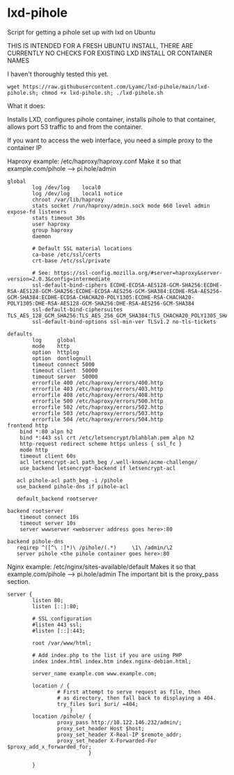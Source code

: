 # lxd-pihole
Script for getting a pihole set up with lxd on Ubuntu

THIS IS INTENDED FOR A FRESH UBUNTU INSTALL, THERE ARE CURRENTLY NO CHECKS FOR EXISTING LXD INSTALL OR CONTAINER NAMES

I haven't thoroughly tested this yet.


```
wget https://raw.githubusercontent.com/Lyamc/lxd-pihole/main/lxd-pihole.sh; chmod +x lxd-pihole.sh; ./lxd-pihole.sh
```

What it does:

Installs LXD, configures pihole container, installs pihole to that container, allows port 53 traffic to and from the container.

If you want to access the web interface, you need a simple proxy to the container IP

Haproxy example: /etc/haproxy/haproxy.conf
Make it so that example.com/pihole --> pi.hole/admin

```
global
        log /dev/log    local0
        log /dev/log    local1 notice
        chroot /var/lib/haproxy
        stats socket /run/haproxy/admin.sock mode 660 level admin expose-fd listeners
        stats timeout 30s
        user haproxy
        group haproxy
        daemon

        # Default SSL material locations
        ca-base /etc/ssl/certs
        crt-base /etc/ssl/private

        # See: https://ssl-config.mozilla.org/#server=haproxy&server-version=2.0.3&config=intermediate
        ssl-default-bind-ciphers ECDHE-ECDSA-AES128-GCM-SHA256:ECDHE-RSA-AES128-GCM-SHA256:ECDHE-ECDSA-AES256-GCM-SHA384:ECDHE-RSA-AES256-GCM-SHA384:ECDHE-ECDSA-CHACHA20-POLY1305:ECDHE-RSA-CHACHA20-POLY1305:DHE-RSA-AES128-GCM-SHA256:DHE-RSA-AES256-GCM-SHA384
        ssl-default-bind-ciphersuites TLS_AES_128_GCM_SHA256:TLS_AES_256_GCM_SHA384:TLS_CHACHA20_POLY1305_SHA256
        ssl-default-bind-options ssl-min-ver TLSv1.2 no-tls-tickets

defaults
        log     global
        mode    http
        option  httplog
        option  dontlognull
        timeout connect 5000
        timeout client  50000
        timeout server  50000
        errorfile 400 /etc/haproxy/errors/400.http
        errorfile 403 /etc/haproxy/errors/403.http
        errorfile 408 /etc/haproxy/errors/408.http
        errorfile 500 /etc/haproxy/errors/500.http
        errorfile 502 /etc/haproxy/errors/502.http
        errorfile 503 /etc/haproxy/errors/503.http
        errorfile 504 /etc/haproxy/errors/504.http
frontend http
    bind *:80 alpn h2
    bind *:443 ssl crt /etc/letsencrypt/blahblah.pem alpn h2
    http-request redirect scheme https unless { ssl_fc }
    mode http
    timeout client 60s
    acl letsencrypt-acl path_beg /.well-known/acme-challenge/
    use_backend letsencrypt-backend if letsencrypt-acl

   acl pihole-acl path_beg -i /pihole
   use_backend pihole-dns if pihole-acl
   
   default_backend rootserver
   
backend rootserver
    timeout connect 10s
    timeout server 10s
    server wwwserver <webserver address goes here>:80

backend pihole-dns
   reqirep ^([^\ :]*)\ /pihole/(.*)     \1\ /admin/\2
   server pihole <the pihole container goes here>:80
```

Nginx example: /etc/nginx/sites-available/default
Makes it so that example.com/pihole --> pi.hole/admin
The important bit is the proxy_pass section.

```
server {
        listen 80;
        listen [::]:80;

        # SSL configuration
        #listen 443 ssl;
        #listen [::]:443;

        root /var/www/html;

        # Add index.php to the list if you are using PHP
        index index.html index.htm index.nginx-debian.html;

        server_name example.com www.example.com;

        location / {
                # First attempt to serve request as file, then
                # as directory, then fall back to displaying a 404.
                try_files $uri $uri/ =404;
                    }
        location /pihole/ {
                proxy_pass http://10.122.146.232/admin/;
                proxy_set_header Host $host;
                proxy_set_header X-Real-IP $remote_addr;
                proxy_set_header X-Forwarded-For $proxy_add_x_forwarded_for;
                          }
        
        }

```

